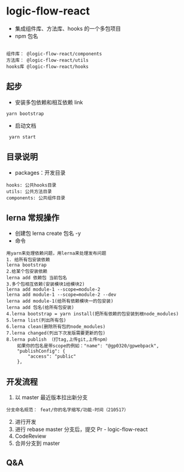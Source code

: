 # logic-flow-react

- 集成组件库、方法库、hooks 的一个多包项目
- npm 包名

```

组件库： @logic-flow-react/components
方法库： @logic-flow-react/utils
hooks库 @logic-flow-react/hooks
```

## 起步

- 安装多包依赖和相互依赖 link

```
yarn bootstrap
```

- 启动文档

```
 yarn start
```

## 目录说明

- packages：开发目录

```
hooks: 公共hooks目录
utils: 公共方法目录
components: 公共组件目录
```

## lerna 常规操作

- 创建包
  lerna create 包名 -y
- 命令

```
用yarn来处理依赖问题，用lerna来处理发布问题
1. 给所有包安装依赖
lerna bootstrap
2.给某个包安装依赖
lerna add 依赖包 当前包名
3.多个包相互依赖(安装模块1给模块2)
lerna add module-1 --scope=module-2
lerna add module-1 --scope=module-2 --dev
lerna add module-1(给所有依赖模块一的包安装)
lerna add 包名(给所有包安装)
4.lerna bootstrap = yarn install(把所有依赖的包安装到根node_modules)
5.lerna list(列出所有包)
6.lerna clean(删除所有包的node_modules)
7.lerna changed(列出下次发版需要更新的包)
8.lerna publish （打tag,上传git,上传npm）
    如果你的包名是带scope的例如："name": "@gp0320/gpwebpack",
    "publishConfig": {
        "access": "public"
    },
```

## 开发流程

1. 以 master 最近版本拉出新分支

```
分支命名规范： feat/你的名字缩写/功能-时间（210517）
```

2. 进行开发
3. 进行 rebase master 分支后，提交 Pr - logic-flow-react
4. CodeReview
5. 合并分支到 master

## Q&A
